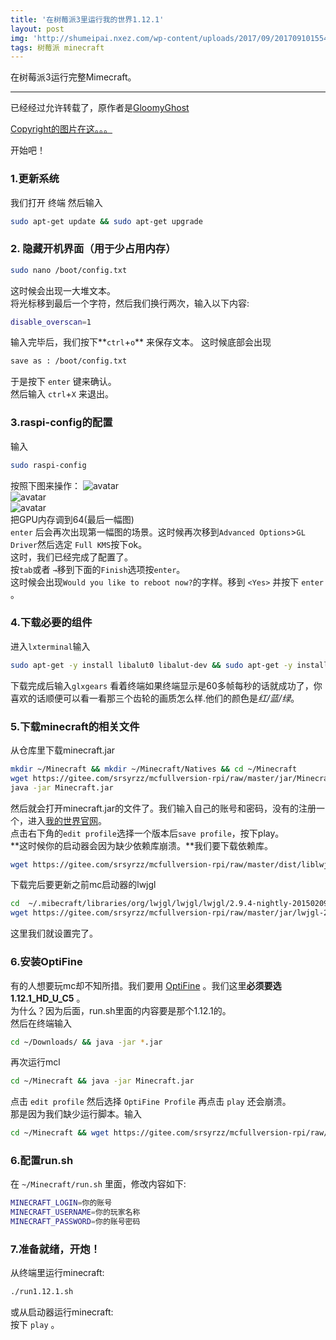 ```yaml
---
title: '在树莓派3里运行我的世界1.12.1'
layout: post
img: 'http://shumeipai.nxez.com/wp-content/uploads/2017/09/20170910155453155-0.jpg'
tags: 树莓派 minecraft
---
```


在树莓派3运行完整Mimecraft。  
  
---

已经经过允许转载了，原作者是[GloomyGhost](http://gloomyghost.com)  
  
[Copyright的图片在这。。。](https://coding.net/u/SunbossRS/p/GotBlogDowner/git/raw/master/img/RunMinecraftOnRaspberryPi3/01.png)  
  
开始吧！  
  

### 1.更新系统

我们打开 终端 然后输入
```bash
sudo apt-get update && sudo apt-get upgrade

```
### 2. 隐藏开机界面（用于少占用内存）
```bash
sudo nano /boot/config.txt
```
这时候会出现一大堆文本。  
将光标移到最后一个字符，然后我们换行两次，输入以下内容:
```bash
disable_overscan=1
```
输入完毕后，我们按下**`ctrl`+`o`** 来保存文本。
这时候底部会出现
```bash
save as : /boot/config.txt
```
于是按下 `enter` 键来确认。  
然后输入 `ctrl`+`X` 来退出。

### 3.raspi-config的配置
输入
```bash
sudo raspi-config
```
按照下图来操作：
![avatar](https://coding.net/u/SunbossRS/p/GotBlogDowner/git/raw/master/img/RunMinecraftOnRaspberryPi3/02.jpg)  
![avatar](https://coding.net/u/SunbossRS/p/GotBlogDowner/git/raw/master/img/RunMinecraftOnRaspberryPi3/03.jpg)  
![avatar](https://coding.net/u/SunbossRS/p/GotBlogDowner/git/raw/master/img/RunMinecraftOnRaspberryPi3/04.jpg)  
把GPU内存调到64(最后一幅图)  
`enter` 后会再次出现第一幅图的场景。这时候再次移到`Advanced Options`>`GL Driver`然后选定 `Full KMS`按下ok。  
这时，我们已经完成了配置了。  
按`tab`或者 `→`移到下面的`Finish`选项按`enter`。  
这时候会出现`Would you like to reboot now?`的字样。移到 `<Yes>` 并按下 `enter` 。

### 4.下载必要的组件
进入`lxterminal`输入
```bash
sudo apt-get -y install libalut0 libalut-dev && sudo apt-get -y install mesa-utils 
```
下载完成后输入`glxgears`
看着终端如果终端显示是60多帧每秒的话就成功了，你喜欢的话顺便可以看一看那三个齿轮的画质怎么样.他们的颜色是*红/蓝/绿*。  

### 5.下载minecraft的相关文件
从仓库里下载minecraft.jar
```bash
mkdir ~/Minecraft && mkdir ~/Minecraft/Natives && cd ~/Minecraft
wget https://gitee.com/srsyrzz/mcfullversion-rpi/raw/master/jar/Minecraft.jar
java -jar Minecraft.jar
```
然后就会打开minecraft.jar的文件了。我们输入自己的账号和密码，没有的注册一个，进入[我的世界官网](http://minecraft.net)。  
点击右下角的`edit profile`选择一个版本后`save profile`，按下play。  
**这时候你的启动器会因为缺少依赖库崩溃。**我们要下载依赖库。
```bash
wget https://gitee.com/srsyrzz/mcfullversion-rpi/raw/master/dist/liblwjgl.so && wget https://gitee.com/srsyrzz/mcfullversion-rpi/raw/master/dist/libopenal.so
```
下载完后要更新之前mc启动器的lwjgl
```bash
cd  ~/.mibecraft/libraries/org/lwjgl/lwjgl/lwjgl/2.9.4-nightly-20150209.jar && rm lwjgl-2.9.4-nightly-20150209.jar
wget https://gitee.com/srsyrzz/mcfullversion-rpi/raw/master/jar/lwjgl-2.9.4-nightly-20150209.jar
```
这里我们就设置完了。

### 6.安装OptiFine
有的人想要玩mc却不知所措。我们要用 [OptiFine](http://optifine.net/downloads) 。我们这里**必须要选1.12.1_HD_U_C5**  。  
为什么？因为后面，run.sh里面的内容要是那个1.12.1的。  
然后在终端输入
```bash
cd ~/Downloads/ && java -jar *.jar
```
再次运行mcl
```bash
cd ~/Minecraft && java -jar Minecraft.jar
```
点击 `edit profile` 然后选择 `OptiFine Profile` 再点击 `play` 还会崩溃。  
那是因为我们缺少运行脚本。输入
```bash
cd ~/Minecraft && wget https://gitee.com/srsyrzz/mcfullversion-rpi/raw/master/run1.12.1.sh && chmod +x run1.12.1.sh
```

### 6.配置run.sh
在 `~/Minecraft/run.sh` 里面，修改内容如下:
```bash
MINECRAFT_LOGIN=你的账号
MINECRAFT_USERNAME=你的玩家名称
MINECRAFT_PASSWORD=你的账号密码
```

### 7.准备就绪，开炮！
从终端里运行minecraft:
```bash
./run1.12.1.sh
```
或从启动器运行minecraft:  
按下 `play` 。
